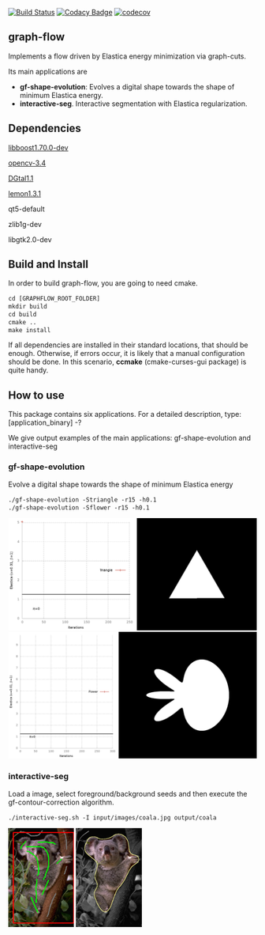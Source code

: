 [![Build Status](https://travis-ci.com/danoan/graph-flow.svg?branch=master)](https://travis-ci.com/danoan/graph-flow)
[![Codacy Badge](https://api.codacy.com/project/badge/Grade/6059626d43064254affc2b908bcd86e1)](https://app.codacy.com/manual/danoan/graph-flow?utm_source=github.com&utm_medium=referral&utm_content=danoan/graph-flow&utm_campaign=Badge_Grade_Dashboard)
[![codecov](https://codecov.io/gh/danoan/graph-flow/branch/master/graph/badge.svg?token=15BDAZDRDS)](https://codecov.io/gh/danoan/graph-flow)


## graph-flow
 Implements a flow driven by Elastica energy minimization via graph-cuts.

 Its main applications are
 - **gf-shape-evolution**: Evolves a digital shape towards the shape of minimum Elastica energy. 
 - **interactive-seg**. Interactive segmentation with Elastica regularization.
 
 
## Dependencies 

[libboost1.70.0-dev](https://www.boost.org/users/history/version_1_70_0.html)

[opencv-3.4](https://opencv.org/releases.html)

[DGtal1.1](https://dgtal.org/download/)

[lemon1.3.1](https://lemon.cs.elte.hu/trac/lemon/wiki/Downloads)

qt5-default

zlib1g-dev

libgtk2.0-dev

## Build and Install

In order to build graph-flow, you are going to need cmake.

```
cd [GRAPHFLOW_ROOT_FOLDER]
mkdir build
cd build
cmake ..
make install
```

If 
all dependencies are installed in their standard
locations, that should be enough. Otherwise, if errors occur, 
it is likely that a manual configuration should be
done. In this scenario, **ccmake** (cmake-curses-gui package) is quite handy.

## How to use

This package contains six applications. For a detailed description,
type: [application_binary] -?

We give output examples of the main applications: gf-shape-evolution and interactive-seg

### gf-shape-evolution

Evolve a digital shape towards the shape of minimum Elastica energy

```
./gf-shape-evolution -Striangle -r15 -h0.1
./gf-shape-evolution -Sflower -r15 -h0.1
```

<img alt="Triangle flow" src="https://github.com/danoan/graph-flow/blob/master/doc/images/triangle.gif" width="1000" />
<img alt="Flower flow" src="https://github.com/danoan/graph-flow/blob/master/doc/images/flower.gif" width="1000" />


### interactive-seg

Load a image, select foreground/background seeds and then execute the gf-contour-correction algorithm.

```
./interactive-seg.sh -I input/images/coala.jpg output/coala
```
<img alt="Coala seeds" src="https://github.com/danoan/graph-flow/blob/master/doc/images/coala-seeds.png" height="200" /> <img alt="Coala segmentation" src="https://github.com/danoan/graph-flow/blob/master/doc/images/coala-seg.png" height="200" />



